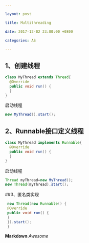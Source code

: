 ```yaml
---

layout: post  

title: Multithreading 

date: 2017-12-02 23:00:00 +0800 

categories: AS  

---
```


## 1、创建线程

```java
class MyThread extends Thread{    
  @Override    
  public void run() {            
  }
}
```

启动线程

```java
new MyThread().start();
```

## 2、Runnable接口定义线程

```java
class MyThread implements Runnable{    
  @Override    
  public void run() {            
  }
}
```

启动线程

```java
Thread myThread=new MyThread();  
new Thread(myThread).start();
```


##3、匿名类实现

```java
 new Thread(new Runnable() {        
 @Override        
 public void run() {                    
 }    
 }).start();
 }
```

**Markdown**
*Awesome*